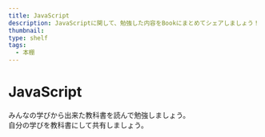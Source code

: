 ```yaml
---
title: JavaScript
description: JavaScriptに関して、勉強した内容をBookにまとめてシェアしましょう！
thumbnail:
type: shelf
tags:
  - 本棚
---
```


# JavaScript

みんなの学びから出来た教科書を読んで勉強しましょう。  
自分の学びを教科書にして共有しましょう。
